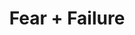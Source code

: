 ---
title: Fear + Failure
link: https://www.instagram.com/p/BeEMQnInNMn/
image: "/img/posts/fear-and-failure.jpg"
type: instagram
sequence: "9"
---